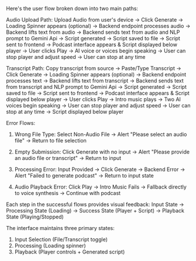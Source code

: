 Here's the user flow broken down into two main paths:

Audio Upload Path:
Upload Audio from user's device -> Click Generate -> Loading Spinner appears (optional) -> Backend endpoint processes audio -> Backend lifts text from audio -> Backend sends text from audio and NLP prompt to Gemini Api -> Script generated -> Script saved to file -> Script sent to frontend -> Podcast interface appears & Script displayed below player -> User clicks Play -> AI voice or voices begin speaking -> User can stop player and adjust speed -> User can stop at any time 

Transcript Path:
Copy transcript from source -> Paste/Type Transcript -> Click Generate -> Loading Spinner appears (optional) -> Backend endpoint processes text -> Backend lifts text from transcript -> Backend sends text from transcript and NLP prompt to Gemini Api -> Script generated -> Script saved to file -> Script sent to frontend -> Podcast interface appears & Script displayed below player -> User clicks Play -> Intro music plays -> Two AI voices begin speaking -> User can stop player and adjust speed -> User can stop at any time -> Script displayed below player

Error Flows:
1. Wrong File Type:
Select Non-Audio File -> Alert "Please select an audio file" -> Return to file selection

2. Empty Submission:
Click Generate with no input -> Alert "Please provide an audio file or transcript" -> Return to input

3. Processing Error:
Input Provided -> Click Generate -> Backend Error -> Alert "Failed to generate podcast" -> Return to input state

4. Audio Playback Error:
Click Play -> Intro Music Fails -> Fallback directly to voice synthesis -> Continue with podcast

Each step in the successful flows provides visual feedback:
Input State -> Processing State (Loading) -> Success State (Player + Script) -> Playback State (Playing/Stopped)

The interface maintains three primary states:
1. Input Selection (File/Transcript toggle)
2. Processing (Loading spinner)
3. Playback (Player controls + Generated script)